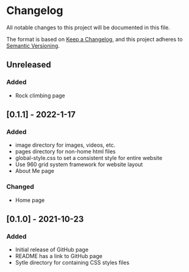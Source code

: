 # Changelog
All notable changes to this project will be documented in this file.

The format is based on [Keep a Changelog](https://keepachangelog.com/en/1.0.0/),
and this project adheres to [Semantic Versioning](https://semver.org/spec/v2.0.0.html).

## Unreleased
### Added
- Rock climbing page

## [0.1.1] - 2022-1-17
### Added
- image directory for images, videos, etc.
- pages directory for non-home html files
- global-style.css to set a consistent style for entire website
- Use 960 grid system framework for website layout
- About Me page

### Changed
- Home page

## [0.1.0] - 2021-10-23
### Added
- Initial release of GitHub page
- README has a link to GitHub page
- Sytle directory for containing CSS styles files
